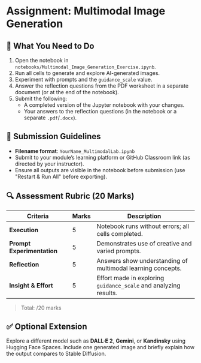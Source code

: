 # Assignment: Multimodal Image Generation

## 📝 What You Need to Do

1. Open the notebook in `notebooks/Multimodal_Image_Generation_Exercise.ipynb`.
2. Run all cells to generate and explore AI-generated images.
3. Experiment with prompts and the `guidance_scale` value.
4. Answer the reflection questions from the PDF worksheet in a separate document (or at the end of the notebook).
5. Submit the following:
   - A completed version of the Jupyter notebook with your changes.
   - Your answers to the reflection questions (in the notebook or a separate `.pdf`/`.docx`).

## 📁 Submission Guidelines

- **Filename format**: `YourName_MultimodalLab.ipynb`
- Submit to your module’s learning platform or GitHub Classroom link (as directed by your instructor).
- Ensure all outputs are visible in the notebook before submission (use "Restart & Run All" before exporting).

## 🔍 Assessment Rubric (20 Marks)

| Criteria | Marks | Description |
|---------|-------|-------------|
| **Execution** | 5 | Notebook runs without errors; all cells completed. |
| **Prompt Experimentation** | 5 | Demonstrates use of creative and varied prompts. |
| **Reflection** | 5 | Answers show understanding of multimodal learning concepts. |
| **Insight & Effort** | 5 | Effort made in exploring `guidance_scale` and analyzing results. |

> Total: /20 marks

## ✅ Optional Extension

Explore a different model such as **DALL·E 2**, **Gemini**, or **Kandinsky** using Hugging Face Spaces. Include one generated image and briefly explain how the output compares to Stable Diffusion.
